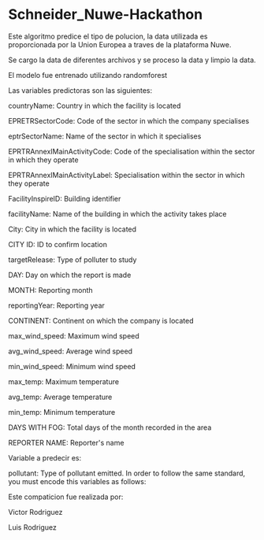 # Schneider_Nuwe-Hackathon
Este algoritmo predice el tipo de polucion, la data utilizada es proporcionada por la Union Europea a traves de la plataforma Nuwe.

Se cargo la data de diferentes archivos y se proceso la data y limpio la data. 

El modelo fue entrenado utilizando randomforest

Las variables predictoras son las siguientes:

countryName: Country in which the facility is located

EPRETRSectorCode: Code of the sector in which the company specialises

eptrSectorName: Name of the sector in which it specialises

EPRTRAnnexIMainActivityCode: Code of the specialisation within the sector in which they operate

EPRTRAnnexIMainActivityLabel: Specialisation within the sector in which they operate

FacilityInspireID: Building identifier

facilityName: Name of the building in which the activity takes place

City: City in which the facility is located

CITY ID: ID to confirm location

targetRelease: Type of polluter to study

DAY: Day on which the report is made

MONTH: Reporting month

reportingYear: Reporting year

CONTINENT: Continent on which the company is located

max_wind_speed: Maximum wind speed

avg_wind_speed: Average wind speed

min_wind_speed: Minimum wind speed

max_temp: Maximum temperature

avg_temp: Average temperature

min_temp: Minimum temperature

DAYS WITH FOG: Total days of the month recorded in the area

REPORTER NAME: Reporter's name

Variable a predecir es:

pollutant: Type of pollutant emitted. In order to follow the same standard, you must encode this variables as follows:

Este compaticion fue realizada por:

Victor Rodriguez

Luis Rodriguez




